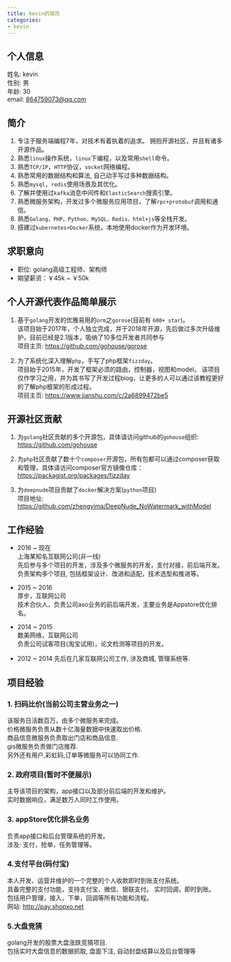 ```yaml
---
title: kevin的简历
categories:
- kevin
---
```

## 个人信息
姓名: kevin  
性别: 男    
年龄: 30  
email: 864759073@qq.com  

## 简介
1. 专注于服务端编程7年，对技术有着执着的追求。 拥抱开源社区，并且有诸多开源作品。  
2. 熟悉`linux`操作系统，`linux`下编程，以及常用`shell`命令。  
3. 熟悉`TCP/IP`，`HTTP`协议，`socket`网络编程。  
4. 熟悉常用的数据结构和算法, 自己动手写过多种数据结构。  
5. 熟悉`mysql`，`redis`使用场景及其优化。  
6. 了解并使用过`kafka`消息中间件和`ElasticSearch`搜索引擎。  
7. 熟悉微服务架构，开发过多个微服务应用项目，了解`rpc+protobuf`调用和通信。  
8. 熟悉`Golang，PHP，Python，MySQL，Redis，html+js`等全栈开发。  
9. 搭建过`kubernetes+Docker`系统，本地使用docker作为开发环境。  

## 求职意向
- 职位: golang高级工程师、架构师  
- 期望薪资：￥45k ~ ￥50k  

## 个人开源代表作品简单展示
1. 基于`golang`开发的优雅易用的`orm`之`gorose`(目前有 `600+ star`)。  
    该项目始于2017年，个人独立完成，并于2018年开源，先后做过多次升级维护，目前已经是2.1版本，吸纳了10多位开发者共同参与  
    项目主页: https://github.com/gohouse/gorose
    
2. 为了系统化深入理解`php`，手写了php框架`fizzday`。  
    项目始于2015年，开发了框架必须的路由，控制器，视图和model。 该项目仅作学习之用，并为其书写了开发过程blog，让更多的人可以通过该教程更好的了解php框架的形成过程。  
    项目主页: https://www.jianshu.com/c/2a6899472be5    

## 开源社区贡献
1. 为`golang`社区贡献的多个开源包，具体请访问github的`gohouse`组织: https://github.com/gohouse   

2. 为`php`社区贡献了数十个`composer`开源包，所有包都可以通过composer获取和管理，具体请访问composer官方镜像仓库：https://packagist.org/packages/fizzday  

3. 为`deepnude`项目贡献了`docker`解决方案(`python`项目)   
    项目地址: https://github.com/zhengyima/DeepNude_NoWatermark_withModel  

## 工作经验
- 2016 ~ 现在  
上海某知名互联网公司(非一线)   
先后参与多个项目的开发，涉及多个微服务的开发，支付对接，前后端开发。   
负责架构多个项目, 包括框架设计、改进和适配，技术选型和推进等。   
  
- 2015 ~ 2016  
厚步，互联网公司    
技术合伙人，负责公司aso业务的前后端开发，主要业务是Appstore优化排名。  

- 2014 ~ 2015  
数美网络，互联网公司     
负责公司试客项目(淘宝试用)，论文检测等项目的开发。  
  
- 2012 ~ 2014
先后在几家互联网公司工作, 涉及商城, 管理系统等.    

## 项目经验

### 1. 扫码比价(当前公司主营业务之一)  
该服务日活数百万，由多个微服务来完成。  
价格微服务负责从数十亿海量数据中快速取出价格.   
商品信息微服务负责取出门店和商品信息.   
gis微服务负责做门店推荐.   
另外还有用户,彩虹码,订单等微服务可以协同工作.  

### 2. 政府项目(暂时不便展示)  
主导该项目的架构，app接口以及部分前后端的开发和维护。  
实时数据响应，满足数万人同时工作使用。  

### 3. appStore优化排名业务  
负责app接口和后台管理系统的开发。  
涉及: 支付，抢单，任务管理等。  

### 4.支付平台(码付宝)  
本人开发、运营并维护的一个完整的个人收款即时到账支付系统。   
具备完整的支付功能，支持支付宝、微信、银联支付。 实时回调，即时到账。  
包括用户管理，接入，下单，回调等所有功能和流程。  
网站: http://pay.shopxo.net  

### 5.大盘竞猜
golang开发的股票大盘涨跌竞猜项目.   
包括实时大盘信息的数据抓取, 盘面下注, 自动封盘结算以及后台管理等  
